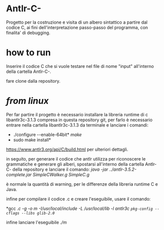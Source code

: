# Antlr-C-

Progetto per la costruzione e visita di un albero sintattico a partire dal codice C,
ai fini dell'interpretazione passo-passo del programma, con finalita' di debugging.



# how to run
Inserire il codice C che si vuole testare nel file di nome "input" all'interno della cartella Antlr-C-.


fare clone dalla repository.

# *from linux*

Per far partire il progetto è necessario installare la libreria runtime di c libantlr3c-3.1.3 compresa in questa repository git, per farlo è necessario
entrare nella cartella libantlr3c-3.1.3 da terminale e lanciare i comandi:

* ./configure --enable-64bit*
*make*
* sudo make install*

https://www.antlr3.org/api/C/build.html per ulteriori dettagli.

in seguito, per generare il codice che antlr utilizza per riconoscere le grammatiche e generare gli alberi, spostarsi all'interno della cartella
Antlr-C- della repository e lanciare il comando:
*java -jar ../antlr-3.5.2-complete.jar SimpleCWalker.g SimpleC.g*

è normale la quantità di warning, per le differenze della libreria runtime C e Java.

infine per compilare il codice .c e creare l'eseguibile, usare il comando:

*gcc *.c -g -o m -I/usr/local/include -L /usr/local/lib -l antlr3c `pkg-config --cflags --libs glib-2.0`*

infine lanciare l'eseguibile 
*./m*

